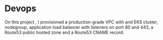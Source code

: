 # Devops

On this project , I provisioned a production-grade VPC with and EKS cluster, nodegroup, application load balancer with listeners on port 80 and 443, 
a Route53 public hosted zone and a Route53 CNAME record.

